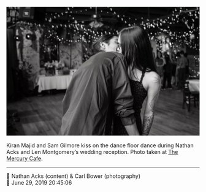 ![Kiran Majid and Sam Gilmore kiss](assets/bc922f9153540ebab061b8453a276b5e.webp)

Kiran Majid and Sam Gilmore kiss on the dance floor dance during Nathan Acks and Len Montgomery’s wedding reception. Photo taken at [The Mercury Cafe](http://mercurycafe.com/).

- - - -

<span aria-hidden="true">👥</span> Nathan Acks (content) & Carl Bower (photography)  
<span aria-hidden="true">📅</span> June 29, 2019 20:45:06
